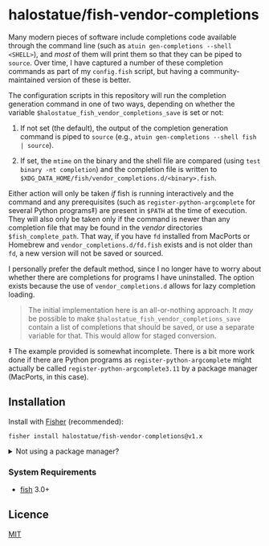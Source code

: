 # halostatue/fish-vendor-completions

Many modern pieces of software include completions code available through the
command line (such as `atuin gen-completions --shell <SHELL>`), and _most_ of
them will print them so that they can be piped to `source`. Over time, I have
captured a number of these completion commands as part of my `config.fish`
script, but having a community-maintained version of these is better.

The configuration scripts in this repository will run the completion generation
command in one of two ways, depending on whether the variable
`$halostatue_fish_vendor_completions_save` is set or not:

1. If not set (the default), the output of the completion generation command is
   piped to `source` (e.g., `atuin gen-completions --shell fish | source`).

2. If set, the `mtime` on the binary and the shell file are compared (using
   `test binary -nt completion`) and the completion file is written to
   `$XDG_DATA_HOME/fish/vendor_completions.d/<binary>.fish`.

Either action will only be taken _if_ fish is running interactively and the
command and any prerequisites (such as `register-python-argcomplete` for several
Python programs‡) are present in `$PATH` at the time of execution. They will
also only be taken only if the command is newer than any completion file that
may be found in the _vendor_ directories `$fish_complete_path`. That way, if you
have `fd` installed from MacPorts or Homebrew and `vendor_completions.d/fd.fish`
exists and is not older than `fd`, a new version will not be saved or sourced.

I personally prefer the default method, since I no longer have to worry about
whether there are completions for programs I have uninstalled. The option exists
because the use of `vendor_completions.d` allows for lazy completion loading.

> The initial implementation here is an all-or-nothing approach. It _may_ be
> possible to make `$halostatue_fish_vendor_completions_save` contain a list of
> completions that should be saved, or use a separate variable for that. This
> would allow for staged conversion.

‡ The example provided is somewhat incomplete. There is a bit more work done if
there are Python programs as `register-python-argcomplete` might actually be
called `register-python-argcomplete3.11` by a package manager (MacPorts, in this
case).

## Installation

Install with [Fisher][fisher] (recommended):

```fish
fisher install halostatue/fish-vendor-completions@v1.x
```

<details>
<summary>Not using a package manager?</summary>

---

Copy `functions/*.fish` to your fish configuration directory preserving the
directory structure.

</details>

### System Requirements

- [fish][] 3.0+

## Licence

[MIT](LICENCE.md)

[fisher]: https://github.com/jorgebucaran/fisher
[fish]: https://github.com/fish-shell/fish-shell
